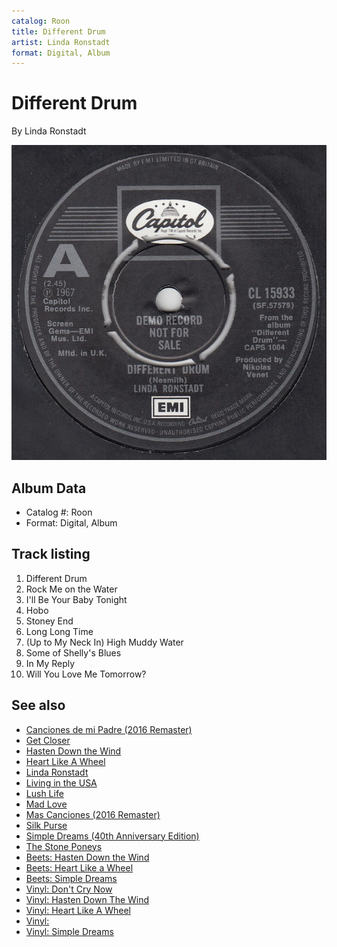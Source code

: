 ```yaml
---
catalog: Roon
title: Different Drum
artist: Linda Ronstadt
format: Digital, Album
---
```


# Different Drum

By Linda Ronstadt

![](../../assets/albumcovers/Linda_Ronstadt-Different_Drum.png)

## Album Data

- Catalog #: Roon
- Format: Digital, Album


## Track listing


1. Different Drum
2. Rock Me on the Water
3. I'll Be Your Baby Tonight
4. Hobo
5. Stoney End
6. Long Long Time
7. (Up to My Neck In) High Muddy Water
8. Some of Shelly's Blues
9. In My Reply
10. Will You Love Me Tomorrow?


## See also

- [Canciones de mi Padre (2016 Remaster)](Canciones_de_mi_Padre_2016_Remaster.md)
- [Get Closer](Get_Closer.md)
- [Hasten Down the Wind](Hasten_Down_the_Wind.md)
- [Heart Like A Wheel](Heart_Like_A_Wheel.md)
- [Linda Ronstadt](Linda_Ronstadt.md)
- [Living in the USA](Living_in_the_USA.md)
- [Lush Life](Lush_Life.md)
- [Mad Love](Mad_Love.md)
- [Mas Canciones (2016 Remaster)](Mas_Canciones_2016_Remaster.md)
- [Silk Purse](Silk_Purse.md)
- [Simple Dreams (40th Anniversary Edition)](Simple_Dreams_40th_Anniversary_Edition.md)
- [The Stone Poneys](The_Stone_Poneys.md)
- [Beets: Hasten Down the Wind](../../Beets/Linda_Ronstadt/Hasten_Down_the_Wind.md)
- [Beets: Heart Like a Wheel](../../Beets/Linda_Ronstadt/Heart_Like_a_Wheel.md)
- [Beets: Simple Dreams](../../Beets/Linda_Ronstadt/Simple_Dreams.md)
- [Vinyl: Don't Cry Now](../../Vinyl/Linda_Ronstadt/Dont_Cry_Now.md)
- [Vinyl: Hasten Down The Wind](../../Vinyl/Linda_Ronstadt/Hasten_Down_The_Wind.md)
- [Vinyl: Heart Like A Wheel](../../Vinyl/Linda_Ronstadt/Heart_Like_A_Wheel.md)
- [Vinyl: ](../../Vinyl/Linda_Ronstadt/Linda_Ronstadt.md)
- [Vinyl: Simple Dreams](../../Vinyl/Linda_Ronstadt/Simple_Dreams.md)
